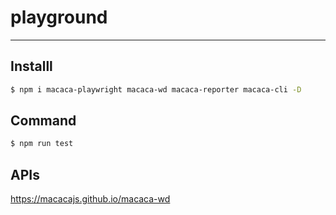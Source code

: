 # playground

---

## Installl

```bash
$ npm i macaca-playwright macaca-wd macaca-reporter macaca-cli -D
```

## Command

```bash
$ npm run test
```

## APIs

https://macacajs.github.io/macaca-wd


